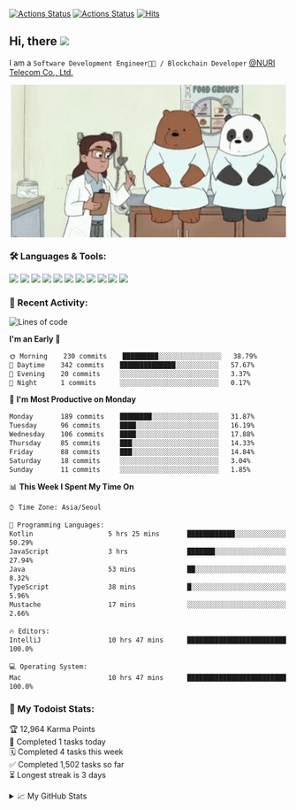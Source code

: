 
[![Actions Status](https://github.com/ddok2/ddok2/workflows/Todoist%20Readme/badge.svg)](https://github.com/ddok2/ddok2/actions)
[![Actions Status](https://github.com/ddok2/ddok2/workflows/wakatime-stats/badge.svg)](https://github.com/ddok2/ddok2/actions)
[![Hits](https://hits.seeyoufarm.com/api/count/incr/badge.svg?url=https%3A%2F%2Fgithub.com%2Fddok2)](https://hits.seeyoufarm.com)

<!-- ![visitors](https://visitor-badge.laobi.icu/badge?page_id=ddok2.ddok2) -->
## Hi, there <img src="https://raw.githubusercontent.com/MartinHeinz/MartinHeinz/master/wave.gif" width="25px">

I am a `Software Development Engineer🧑‍💻 / Blockchain Developer` [@NURI Telecom Co., Ltd.](http://www.nuritelecom.com)


<p align="center">
<img align="center" alt="GIF" src="img/debugging.gif" />
</p>


### 🛠 Languages & Tools:
<p>
    <img src="https://img.shields.io/badge/go-%2300ADD8.svg?&style=for-the-badge&logo=go&logoColor=white"/>
    <img src="https://img.shields.io/badge/node.js%20-%2343853D.svg?&style=for-the-badge&logo=node.js&logoColor=white"/>
    <img src="https://img.shields.io/badge/javascript%20-%23323330.svg?&style=for-the-badge&logo=javascript&logoColor=%23F7DF1E"/>
    <img src="https://img.shields.io/badge/typescript%20-%23007ACC.svg?&style=for-the-badge&logo=typescript&logoColor=white"/>
    <img src="https://img.shields.io/badge/python%20-%2314354C.svg?&style=for-the-badge&logo=python&logoColor=white"/>
    <img src="https://img.shields.io/badge/react%20-%2320232a.svg?&style=for-the-badge&logo=react&logoColor=%2361DAFB"/>
    <img src="https://img.shields.io/badge/AWS%20-%23FF9900.svg?&style=for-the-badge&logo=amazon-aws&logoColor=white"/>
    <img src="https://img.shields.io/badge/Google%20Cloud%20-%234285F4.svg?&style=for-the-badge&logo=google-cloud&logoColor=white"/>
    <img src="https://img.shields.io/badge/docker%20-%230db7ed.svg?&style=for-the-badge&logo=docker&logoColor=white"/>
    <img src="https://img.shields.io/badge/kubernetes%20-%23326ce5.svg?&style=for-the-badge&logo=kubernetes&logoColor=white"/>
    <img src="https://img.shields.io/badge/ansible%20-%231A1918.svg?&style=for-the-badge&logo=ansible&logoColor=white"/>
</p>

### 🌈 Recent Activity:
<!--START_SECTION:waka-->
![Lines of code](https://img.shields.io/badge/From%20Hello%20World%20I%27ve%20Written-617796%20lines%20of%20code-blue)

**I'm an Early 🐤** 

```text
🌞 Morning    230 commits    █████████░░░░░░░░░░░░░░░░   38.79% 
🌆 Daytime    342 commits    ██████████████░░░░░░░░░░░   57.67% 
🌃 Evening    20 commits     ░░░░░░░░░░░░░░░░░░░░░░░░░   3.37% 
🌙 Night      1 commits      ░░░░░░░░░░░░░░░░░░░░░░░░░   0.17%

```
📅 **I'm Most Productive on Monday** 

```text
Monday       189 commits    ████████░░░░░░░░░░░░░░░░░   31.87% 
Tuesday      96 commits     ████░░░░░░░░░░░░░░░░░░░░░   16.19% 
Wednesday    106 commits    ████░░░░░░░░░░░░░░░░░░░░░   17.88% 
Thursday     85 commits     ███░░░░░░░░░░░░░░░░░░░░░░   14.33% 
Friday       88 commits     ███░░░░░░░░░░░░░░░░░░░░░░   14.84% 
Saturday     18 commits     ░░░░░░░░░░░░░░░░░░░░░░░░░   3.04% 
Sunday       11 commits     ░░░░░░░░░░░░░░░░░░░░░░░░░   1.85%

```


📊 **This Week I Spent My Time On** 

```text
⌚︎ Time Zone: Asia/Seoul

💬 Programming Languages: 
Kotlin                   5 hrs 25 mins       ████████████░░░░░░░░░░░░░   50.29% 
JavaScript               3 hrs               ███████░░░░░░░░░░░░░░░░░░   27.94% 
Java                     53 mins             ██░░░░░░░░░░░░░░░░░░░░░░░   8.32% 
TypeScript               38 mins             █░░░░░░░░░░░░░░░░░░░░░░░░   5.96% 
Mustache                 17 mins             ░░░░░░░░░░░░░░░░░░░░░░░░░   2.66%

🔥 Editors: 
IntelliJ                 10 hrs 47 mins      █████████████████████████   100.0%

💻 Operating System: 
Mac                      10 hrs 47 mins      █████████████████████████   100.0%

```


<!--END_SECTION:waka-->

### 🚧 My Todoist Stats:
<!-- TODO-IST:START -->
🏆  12,964 Karma Points           
🌸  Completed 1 tasks today           
🗓  Completed 4 tasks this week           
✅  Completed 1,502 tasks so far           
⏳  Longest streak is 3 days
<!-- TODO-IST:END -->

<details>
<summary>📈 My GitHub Stats</summary>
<p align="center"> <img src="https://github-readme-stats.vercel.app/api?username=ddok2&show_icons=true" alt="ddok2" />
</details>
